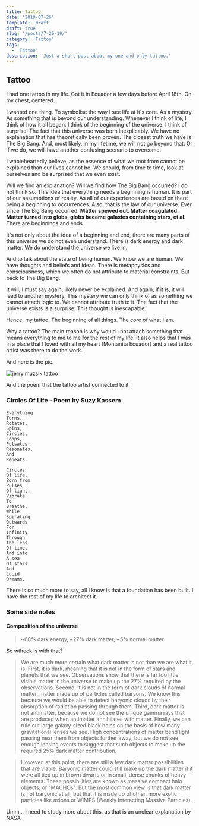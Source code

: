 ```yaml
---
title: Tattoo
date: '2019-07-26'
template: 'draft'
draft: true
slug: '/posts/7-26-19/'
category: 'Tattoo'
tags:
  - 'Tattoo'
description: 'Just a short post about my one and only tattoo.'
---
```


## Tattoo

I had one tattoo in my life. Got it in Ecuador a few days before April 18th. On my chest, centered.

I wanted one thing. To symbolise the way I see life at it's core. As a mystery. As something that is beyond our understanding. Whenever I think of life, I think of how it all began. I think of the beginning of the universe. I think of surprise. The fact that this universe was born inexplicably. We have no explanation that has theoretically been proven. The closest truth we have is The Big Bang. And, most likely, in my lifetime, we will not go beyond that. Or if we do, we will have another confusing scenario to overcome.

I wholeheartedly believe, as the essence of what we root from cannot be explained than our lives cannot be. We should, from time to time, look at ourselves and be surprised that we even exist.

Will we find an explanation? Will we find how The Big Bang occurred? I do not think so. This idea that everything needs a beginning is human. It is part of our assumptions of reality. As all of our experiences are based on there being a beginning to occurrences. Also, that is the law of our universe. Ever since The Big Bang occurred. **Matter spewed out. Matter coagulated. Matter turned into globs, globs became galaxies containing stars, et al.** There are beginnings and ends.

It's not only about the idea of a beginning and end, there are many parts of this universe we do not even understand. There is dark energy and dark matter. We do understand the universe we live in. 

And to talk about the state of being human. We know we are human. We have thoughts and beliefs and ideas. There is metaphysics and consciousness, which we often do not attribute to material constraints. But back to The Big Bang.

It will, I must say again, likely never be explained. And again, if it is, it will lead to another mystery. This mystery we can only think of as something we cannot attach logic to. We cannot attribute truth to it. The fact that the universe exists is a surprise. This thought is inescapable.

Hence, my tattoo. The beginning of all things. The core of what I am.

Why a tattoo? The main reason is why would I not attach something that means everything to me to me for the rest of my life. It also helps that I was in a place that I loved with all my heart (Montanita Ecuador) and a real tattoo artist was there to do the work.

And here is the pic.

![jerry muzsik tattoo](https://scontent-iad3-1.cdninstagram.com/vp/1b5aca79680e02477268465fc4b44c08/5DE9D128/t51.2885-15/e35/s480x480/57331526_284414002500625_1982587474980369692_n.jpg?_nc_ht=scontent-iad3-1.cdninstagram.com)

And the poem that the tattoo artist connected to it:

### Circles Of Life - Poem by Suzy Kassem

```
Everything
Turns, 
Rotates, 
Spins, 
Circles, 
Loops, 
Pulsates, 
Resonates, 
And
Repeats.

Circles
Of life, 
Born from
Pulses
Of light, 
Vibrate
To
Breathe, 
While
Spiraling
Outwards
For
Infinity
Through
The lens
Of time, 
And into
A sea
Of stars
And
Lucid
Dreams.
``` 

There is so much more to say, all I know is that a foundation has been built. I have the rest of my life to architect it.

### Some side notes

#### Composition of the universe

> ~68% dark energy, ~27% dark matter, ~5% normal matter

So wtheck is with that?

> We are much more certain what dark matter is not than we are what it is. First, it is dark, meaning that it is not in the form of stars and planets that we see. Observations show that there is far too little visible matter in the universe to make up the 27% required by the observations. Second, it is not in the form of dark clouds of normal matter, matter made up of particles called baryons. We know this because we would be able to detect baryonic clouds by their absorption of radiation passing through them. Third, dark matter is not antimatter, because we do not see the unique gamma rays that are produced when antimatter annihilates with matter. Finally, we can rule out large galaxy-sized black holes on the basis of how many gravitational lenses we see. High concentrations of matter bend light passing near them from objects further away, but we do not see enough lensing events to suggest that such objects to make up the required 25% dark matter contribution.

> However, at this point, there are still a few dark matter possibilities that are viable. Baryonic matter could still make up the dark matter if it were all tied up in brown dwarfs or in small, dense chunks of heavy elements. These possibilities are known as massive compact halo objects, or "MACHOs". But the most common view is that dark matter is not baryonic at all, but that it is made up of other, more exotic particles like axions or WIMPS (Weakly Interacting Massive Particles).

Umm... I need to study more about this, as that is an unclear explanation by NASA
